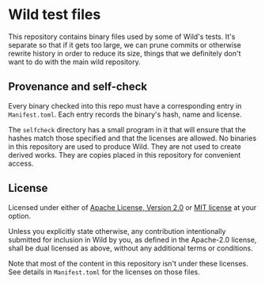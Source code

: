 # Wild test files

This repository contains binary files used by some of Wild's tests. It's
separate so that if it gets too large, we can prune commits or otherwise
rewrite history in order to reduce its size, things that we definitely don't
want to do with the main wild repository.

## Provenance and self-check
Every binary checked into this repo must have a corresponding entry in `Manifest.toml`.
Each entry records the binary's hash, name and license.

The `selfcheck` directory has a small program in it that will ensure that the hashes match those specified and that the licenses are allowed.
No binaries in this repository are used to produce Wild.
They are not used to create derived works.
They are copies placed in this repository for convenient access.

## License

Licensed under either of [Apache License, Version 2.0](LICENSE-APACHE) or [MIT license](LICENSE-MIT)
at your option.

Unless you explicitly state otherwise, any contribution intentionally submitted for inclusion in
Wild by you, as defined in the Apache-2.0 license, shall be dual licensed as above, without any
additional terms or conditions.

Note that most of the content in this repository isn't under these licenses.
See details in `Manifest.toml` for the licenses on those files.
